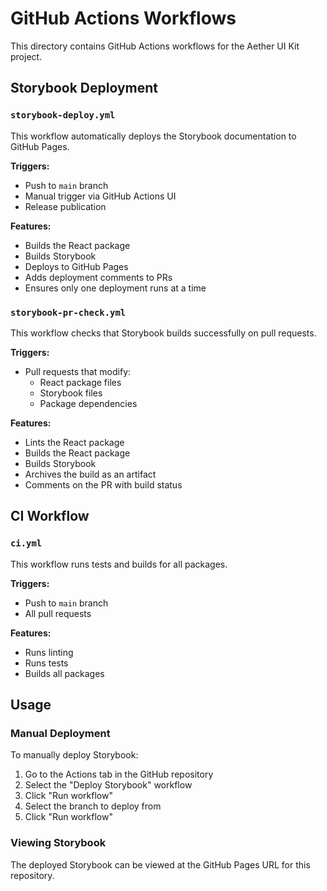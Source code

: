 # GitHub Actions Workflows

This directory contains GitHub Actions workflows for the Aether UI Kit project.

## Storybook Deployment

### `storybook-deploy.yml`

This workflow automatically deploys the Storybook documentation to GitHub Pages.

**Triggers:**
- Push to `main` branch
- Manual trigger via GitHub Actions UI
- Release publication

**Features:**
- Builds the React package
- Builds Storybook
- Deploys to GitHub Pages
- Adds deployment comments to PRs
- Ensures only one deployment runs at a time

### `storybook-pr-check.yml`

This workflow checks that Storybook builds successfully on pull requests.

**Triggers:**
- Pull requests that modify:
  - React package files
  - Storybook files
  - Package dependencies

**Features:**
- Lints the React package
- Builds the React package
- Builds Storybook
- Archives the build as an artifact
- Comments on the PR with build status

## CI Workflow

### `ci.yml`

This workflow runs tests and builds for all packages.

**Triggers:**
- Push to `main` branch
- All pull requests

**Features:**
- Runs linting
- Runs tests
- Builds all packages

## Usage

### Manual Deployment

To manually deploy Storybook:

1. Go to the Actions tab in the GitHub repository
2. Select the "Deploy Storybook" workflow
3. Click "Run workflow"
4. Select the branch to deploy from
5. Click "Run workflow"

### Viewing Storybook

The deployed Storybook can be viewed at the GitHub Pages URL for this repository.
